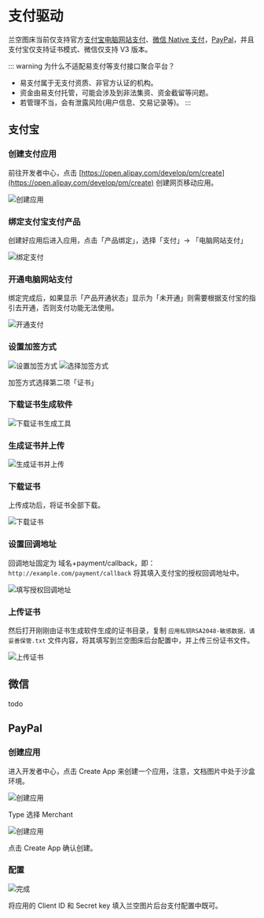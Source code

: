 # 支付驱动

兰空图床当前仅支持官方[支付宝电脑网站支付](https://open.alipay.com/api/detail?code=I1080300001000041203&index=0)、[微信 Native 支付](https://pay.wechatpay.cn/wiki/doc/apiv3_partner/open/pay/chapter2_7_0.shtml)，[PayPal](https://paypal.com)，并且支付宝仅支持证书模式、微信仅支持 V3 版本。

::: warning 为什么不适配易支付等支付接口聚合平台？
- 易支付属于无支付资质、非官方认证的机构。
- 资金由易支付托管，可能会涉及到非法集资、资金截留等问题。
- 若管理不当，会有泄露风险(用户信息、交易记录等)。
:::

## 支付宝

### 创建支付应用
前往开发者中心，点击 [https://open.alipay.com/develop/pm/create](https://open.alipay.com/develop/pm/create) 创建网页移动应用。

![创建应用](/payment/alipay/1.png)

### 绑定支付宝支付产品
创建好应用后进入应用，点击「产品绑定」，选择「支付」-> 「电脑网站支付」

![绑定支付](/payment/alipay/2.png)

### 开通电脑网站支付
绑定完成后，如果显示「产品开通状态」显示为「未开通」则需要根据支付宝的指引去开通，否则支付功能无法使用。

![开通支付](/payment/alipay/3.png)

### 设置加签方式

![设置加签方式](/payment/alipay/4.png)
![选择加签方式](/payment/alipay/5.png)

加签方式选择第二项「证书」

### 下载证书生成软件

![下载证书生成工具](/payment/alipay/6.png)

### 生成证书并上传

![生成证书并上传](/payment/alipay/7.png)

### 下载证书

上传成功后，将证书全部下载。

![下载证书](/payment/alipay/8.png)

### 设置回调地址

回调地址固定为 域名+payment/callback，即：`http://example.com/payment/callback` 将其填入支付宝的授权回调地址中。

![填写授权回调地址](/payment/alipay/10.png)

### 上传证书

然后打开刚刚由证书生成软件生成的证书目录，复制 `应用私钥RSA2048-敏感数据，请妥善保管.txt` 文件内容，将其填写到兰空图床后台配置中，并上传三份证书文件。

![上传证书](/payment/alipay/11.png)

## 微信

todo

## PayPal

### 创建应用

进入开发者中心，点击 Create App 来创建一个应用，注意，文档图片中处于沙盒环境。

![创建应用](/payment/paypal/1.png)

Type 选择 Merchant

![创建应用](/payment/paypal/2.png)

点击 Create App 确认创建。

### 配置

![完成](/payment/paypal/3.png)

将应用的 Client ID 和 Secret key 填入兰空图片后台支付配置中既可。


